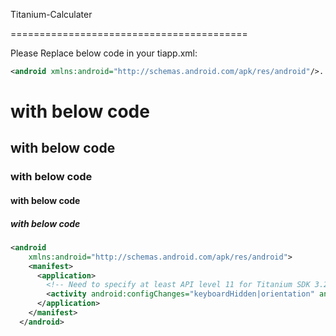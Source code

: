 Titanium-Calculater

=========================================

Please Replace below code in your tiapp.xml:

```xml
<android xmlns:android="http://schemas.android.com/apk/res/android"/>...
```
# with below code
## with below code
### with below code
#### with below code
##### with below code
```xml
<android 
    xmlns:android="http://schemas.android.com/apk/res/android">
    <manifest>
      <application>
        <!-- Need to specify at least API level 11 for Titanium SDK 3.2.x and prior -->
        <activity android:configChanges="keyboardHidden|orientation" android:name="org.appcelerator.titanium.TiActivity" android:screenOrientation="portrait"/>
      </application>
    </manifest>
  </android>
  ```
